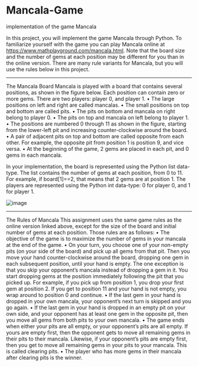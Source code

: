 # Mancala-Game
implementation of the game Mancala

In this project, you will implement the game Mancala through Python. To familiarize yourself with the game you can
play Mancala online at https://www.mathplayground.com/mancala.html. Note that the board size and the number of gems at each position may be different for you than in the online version. There
are many rule variants for Mancala, but you will use the rules below in this project.

-------------------------------------------------------------------------------------------------------------------------
The Mancala Board
Mancala is played with a board that contains several positions, as shown in the figure below. Each position
can contain zero or more gems. There are two players: player 0, and player 1.
• The large positions on left and right are called mancalas.
• The small positions on top and bottom are called pits.
• The pits on bottom and mancala on right belong to player 0.
• The pits on top and mancala on left belong to player 1.
• The positions are numbered 0 through 11 as shown in the figure, starting from the lower-left pit and
increasing counter-clockwise around the board.
• A pair of adjacent pits on top and bottom are called opposite from each other. For example, the
opposite pit from position 1 is position 9, and vice versa.
• At the beginning of the game, 2 gems are placed in each pit, and 0 gems in each mancala.

In your implementation, the board is represented using the Python list data-type. The list contains the
number of gems at each position, from 0 to 11. For example, if board[1]==2, that means that 2 gems are
at position 1. The players are represented using the Python int data-type: 0 for player 0, and 1 for player 1.

![image](https://github.com/Huihao-Xing/Mancala-Game/assets/119607601/91154f16-43e6-45b9-8b37-e929a2eefea4)

-------------------------------------------------------------------------------------------------------------------------
The Rules of Mancala
This assignment uses the same game rules as the online version linked above, except for the size of the board
and initial number of gems at each position. Those rules are as follows:
• The objective of the game is to maximize the number of gems in your mancala at the end of the game.
• On your turn, you choose one of your non-empty pits (on your side of the board) and pick up all gems
from that pit. Then you move your hand counter-clockwise around the board, dropping one gem in
each subsequent position, until your hand is empty. The one exception is that you skip your opponent’s
mancala instead of dropping a gem in it. You start dropping gems at the position immediately
following the pit that you picked up. For example, if you pick up from position 1, you drop your first
gem at position 2. If you get to position 11 and your hand is not empty, you wrap around to position
0 and continue.
• If the last gem in your hand is dropped in your own mancala, your opponent’s next turn is skipped
and you go again.
• If the last gem in your hand is dropped in an empty pit on your own side, and your opponent has at
least one gem in the opposite pit, then you move all gems from both pits to your own mancala.
• The game ends when either your pits are all empty, or your opponent’s pits are all empty. If yours
are empty first, then the opponent gets to move all remaining gems in their pits to their mancala.
Likewise, if your opponent’s pits are empty first, then you get to move all remaining gems in your pits
to your mancala. This is called clearing pits.
• The player who has more gems in their mancala after clearing pits is the winner.
